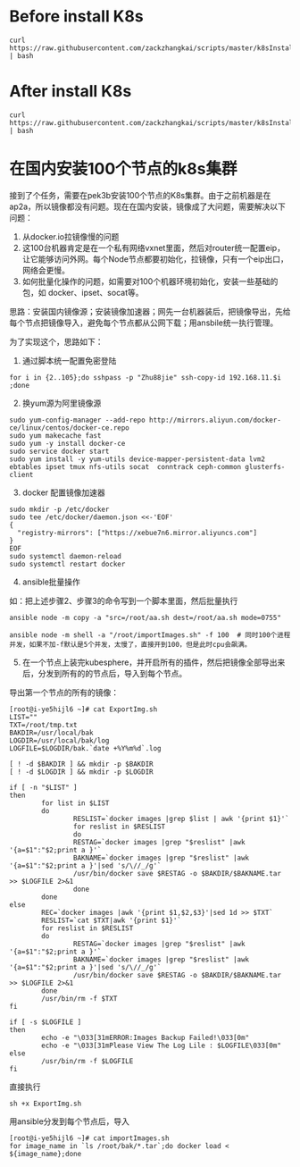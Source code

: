 # Before install K8s

```
curl https://raw.githubusercontent.com/zackzhangkai/scripts/master/k8sInstallPre.sh | bash
```

# After install K8s

```
curl https://raw.githubusercontent.com/zackzhangkai/scripts/master/k8sInstallPost.sh | bash
```



# 在国内安装100个节点的k8s集群

接到了个任务，需要在pek3b安装100个节点的K8s集群。由于之前机器是在ap2a，所以镜像都没有问题。现在在国内安装，镜像成了大问题，需要解决以下问题：
1. 从docker.io拉镜像慢的问题  
2. 这100台机器肯定是在一个私有网络vxnet里面，然后对router统一配置eip，让它能够访问外网。每个Node节点都要初始化，拉镜像，只有一个eip出口，网络会更慢。  
3. 如何批量化操作的问题，如需要对100个机器环境初始化，安装一些基础的包，如 docker、ipset、socat等。  

思路：安装国内镜像源；安装镜像加速器；网先一台机器装后，把镜像导出，先给每个节点把镜像导入，避免每个节点都从公网下载；用ansbile统一执行管理。
 
为了实现这个，思路如下：

1. 通过脚本统一配置免密登陆
```
for i in {2..105};do sshpass -p "Zhu88jie" ssh-copy-id 192.168.11.$i ;done
```

2. 换yum源为阿里镜像源

```
sudo yum-config-manager --add-repo http://mirrors.aliyun.com/docker-ce/linux/centos/docker-ce.repo
sudo yum makecache fast
sudo yum -y install docker-ce
sudo service docker start
sudo yum install -y yum-utils device-mapper-persistent-data lvm2  ebtables ipset tmux nfs-utils socat  conntrack ceph-common glusterfs-client
```

3. docker 配置镜像加速器

```
sudo mkdir -p /etc/docker
sudo tee /etc/docker/daemon.json <<-'EOF'
{
  "registry-mirrors": ["https://xebue7n6.mirror.aliyuncs.com"]
}
EOF
sudo systemctl daemon-reload
sudo systemctl restart docker
```

4. ansible批量操作

如：把上述步骤2、步骤3的命令写到一个脚本里面，然后批量执行

```
ansible node -m copy -a "src=/root/aa.sh dest=/root/aa.sh mode=0755"

ansible node -m shell -a "/root/importImages.sh" -f 100  # 同时100个进程并发，如果不加-f默认是5个并发，太慢了，直接开到100，但是此时cpu会飙满。
```

5. 在一个节点上装完kubesphere，并开启所有的插件，然后把镜像全部导出来后，分发到所有的的节点后，导入到每个节点。

导出第一个节点的所有的镜像：

```
[root@i-ye5hijl6 ~]# cat ExportImg.sh
LIST=""
TXT=/root/tmp.txt
BAKDIR=/usr/local/bak
LOGDIR=/usr/local/bak/log
LOGFILE=$LOGDIR/bak.`date +%Y%m%d`.log

[ ! -d $BAKDIR ] && mkdir -p $BAKDIR
[ ! -d $LOGDIR ] && mkdir -p $LOGDIR

if [ -n "$LIST" ]
then
        for list in $LIST
        do
                RESLIST=`docker images |grep $list | awk '{print $1}'`
                for reslist in $RESLIST
                do
                RESTAG=`docker images |grep "$reslist" |awk '{a=$1":"$2;print a }'`
                BAKNAME=`docker images |grep "$reslist" |awk '{a=$1":"$2;print a }'|sed 's/\//_/g'`
                /usr/bin/docker save $RESTAG -o $BAKDIR/$BAKNAME.tar  >> $LOGFILE 2>&1
                done
        done
else
        REC=`docker images |awk '{print $1,$2,$3}'|sed 1d >> $TXT`
        RESLIST=`cat $TXT|awk '{print $1}'`
        for reslist in $RESLIST
        do
                RESTAG=`docker images |grep "$reslist" |awk '{a=$1":"$2;print a }'`
                BAKNAME=`docker images |grep "$reslist" |awk '{a=$1":"$2;print a }'|sed 's/\//_/g'`
                /usr/bin/docker save $RESTAG -o $BAKDIR/$BAKNAME.tar  >> $LOGFILE 2>&1
        done
        /usr/bin/rm -f $TXT
fi

if [ -s $LOGFILE ]
then
        echo -e "\033[31mERROR:Images Backup Failed!\033[0m"
        echo -e "\033[31mPlease View The Log Lile : $LOGFILE\033[0m"
else
        /usr/bin/rm -f $LOGFILE
fi
```
直接执行
```
sh +x ExportImg.sh
```

用ansible分发到每个节点后，导入

```
[root@i-ye5hijl6 ~]# cat importImages.sh
for image_name in `ls /root/bak/*.tar`;do docker load < ${image_name};done
```
